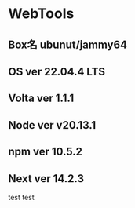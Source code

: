 # WebTools

## Box名 ubunut/jammy64
## OS ver 22.04.4 LTS
## Volta ver 1.1.1
## Node ver v20.13.1
## npm ver 10.5.2
## Next ver 14.2.3
test
test
